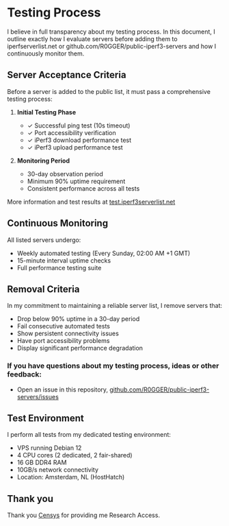 # Testing Process

I believe in full transparency about my testing process. In this document, I outline exactly how I evaluate servers before adding them to iperfserverlist.net or github.com/R0GGER/public-iperf3-servers and how I continuously monitor them.

## Server Acceptance Criteria

Before a server is added to the public list, it must pass a comprehensive testing process:

1. **Initial Testing Phase**
   - ✓ Successful ping test (10s timeout)
   - ✓ Port accessibility verification
   - ✓ iPerf3 download performance test
   - ✓ iPerf3 upload performance test

2. **Monitoring Period**
   - 30-day observation period
   - Minimum 90% uptime requirement
   - Consistent performance across all tests

More information and test results at [test.iperf3serverlist.net](https://test.iperf3serverlist.net)

## Continuous Monitoring

All listed servers undergo:
- Weekly automated testing (Every Sunday, 02:00 AM +1 GMT)
- 15-minute interval uptime checks
- Full performance testing suite

## Removal Criteria

In my commitment to maintaining a reliable server list, I remove servers that:
- Drop below 90% uptime in a 30-day period
- Fail consecutive automated tests
- Show persistent connectivity issues
- Have port accessibility problems
- Display significant performance degradation

### If you have questions about my testing process, ideas or other feedback:
- Open an issue in this repository, [github.com/R0GGER/public-iperf3-servers/issues](https://github.com/R0GGER/public-iperf3-servers/issues)

## Test Environment

I perform all tests from my dedicated testing environment:
- VPS running Debian 12
- 4 CPU cores (2 dedicated, 2 fair-shared)
- 16 GB DDR4 RAM
- 10GB/s network connectivity
- Location: Amsterdam, NL (HostHatch)

## Thank you

Thank you [Censys](https://censys.com/) for providing me Research Access. 
